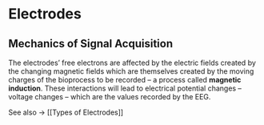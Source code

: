 # Electrodes

## Mechanics of Signal Acquisition

The electrodes’ free electrons are affected by the electric fields created by the changing magnetic fields which are themselves created by the moving charges of the bioprocess to be recorded – a process called **magnetic induction**. These interactions will lead to electrical potential changes – voltage changes – which are the values recorded by the EEG.

See also -> [[Types of Electrodes]]